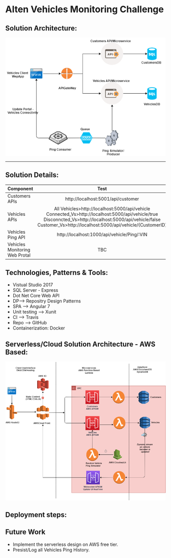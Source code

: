 # Alten Vehicles Monitoring Challenge


## Solution Architecture:

![alt text](https://github.com/HoreyaMostafa/HMostafa_Alten_Vehicles_UseCase/blob/master/Diagrams/SolutionDiagram.png)

------------------------
## Solution Details:

| Component			  | Test						| Dockerized | UnitTesting |Tech
| :--------------|:---------------:					| -----:| -----:|-----:|
| Customers APIs      | http://localhost:5001/api/customer |Y|Y| .Net core WebAPI
| Vehicles APIs     |All Vehicles>http://localhost:5000/api/vehicle	Connected_Vs>http://localhost:5000/api/vehicle/true	Disconncted_Vs>http://localhost:5000/api/vehicle/false	Customer_Vs>http://localhost:5000/api/vehicle/{CustomerID} | Y | X | .Net core WebAPI
| Vehicles Ping API |   http://localhost:1000/api/vehicle/Ping/:VIN	|Y|X | .Net core ConsolePP
| Vehicles Monitoring Web Protal | TBC|X|X| Angular7

## Technologies, Patterns & Tools:

- Vistual Studio 2017
- SQL Server - Express
- Dot Net Core Web API
- DP-->  Repositry Design Patterns
- SPA --> Angular 7
- Unit testing -->  Xunit
- CI --> Travis
- Repo --> GitHub
- Containerization: Docker


## Serverless/Cloud Solution Architecture - AWS Based:

![alt text](https://github.com/HoreyaMostafa/HMostafa_Alten_Vehicles_UseCase/blob/master/Diagrams/Solution_Serverless_AWSCloud_BasedDiagram.png)

## Deployment steps:


## Future Work

- Implement the serverless design on AWS free tier.
- Presist/Log all Vehicles Ping History.